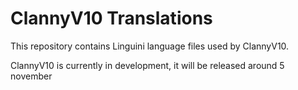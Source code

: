 # ClannyV10 Translations

This repository contains Linguini language files used by ClannyV10.

ClannyV10 is currently in development, it will be released around 5 november
